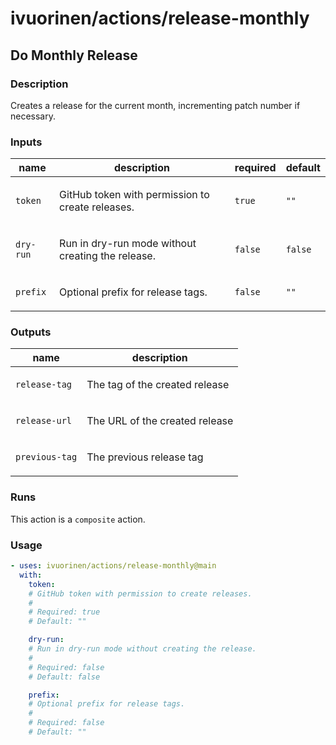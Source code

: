 # ivuorinen/actions/release-monthly

## Do Monthly Release

### Description

Creates a release for the current month, incrementing patch number if necessary.

### Inputs

| name      | description                                              | required | default |
| --------- | -------------------------------------------------------- | -------- | ------- |
| `token`   | <p>GitHub token with permission to create releases.</p>  | `true`   | `""`    |
| `dry-run` | <p>Run in dry-run mode without creating the release.</p> | `false`  | `false` |
| `prefix`  | <p>Optional prefix for release tags.</p>                 | `false`  | `""`    |

### Outputs

| name           | description                           |
| -------------- | ------------------------------------- |
| `release-tag`  | <p>The tag of the created release</p> |
| `release-url`  | <p>The URL of the created release</p> |
| `previous-tag` | <p>The previous release tag</p>       |

### Runs

This action is a `composite` action.

### Usage

```yaml
- uses: ivuorinen/actions/release-monthly@main
  with:
    token:
    # GitHub token with permission to create releases.
    #
    # Required: true
    # Default: ""

    dry-run:
    # Run in dry-run mode without creating the release.
    #
    # Required: false
    # Default: false

    prefix:
    # Optional prefix for release tags.
    #
    # Required: false
    # Default: ""
```
